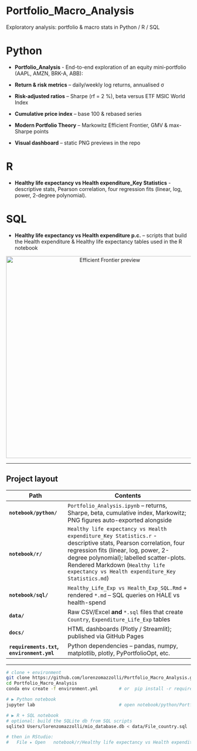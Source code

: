 # Portfolio_Macro_Analysis

Exploratory analysis: portfolio &amp; macro stats in Python / R / SQL

# Python

* **Portfolio_Analysis**  - End-to-end exploration of an equity mini-portfolio (AAPL, AMZN, BRK-A, ABB):

* **Return & risk metrics** – daily/weekly log returns, annualised σ  
* **Risk-adjusted ratios** – Sharpe (rf = 2 %), beta versus ETF MSIC World Index 
* **Cumulative price index** – base 100 & rebased series  
* **Modern Portfolio Theory** – Markowitz Efficient Frontier, GMV & max-Sharpe points  
* **Visual dashboard** – static PNG previews in the repo

# R 

* **Healthy life expectancy vs Health expenditure_Key Statistics**  - descriptive stats, Pearson correlation, four regression fits (linear, log, power, 2-degree polynomial). 

# SQL

* **Healthy life expectancy vs Health expenditure p.c.** – scripts that build the Health expenditure & Healthy life expectancy tables used in the R notebook

<div align="center">
  <img src="notebook/python/efficient_frontier.png" width="550"
       alt="Efficient Frontier preview">
</div>

---

## Project layout

| Path | Contents |
|------|----------|
| **`notebook/python/`** | `Portfolio_Analysis.ipynb` – returns, Sharpe, beta, cumulative index, Markowitz; PNG figures auto-exported alongside |
| **`notebook/r/`** |`Healthy life expectancy vs Health expenditure_Key Statistics.r` - descriptive stats, Pearson correlation, four regression fits (linear, log, power, 2-degree polynomial); labelled scatter-plots. Rendered Markdown (`Healthy life expectancy vs Health expenditure_Key Statistics.md`)
| **`notebook/sql/`** | `Healthy_Life_Exp vs Health_Exp_SQL.Rmd` + rendered `*.md` – SQL queries on HALE vs health-spend|
| **`data/`** | Raw CSV/Excel **and** `*.sql` files that create `Country`, `Expenditure_Life_Exp` tables |
| **`docs/`** | HTML dashboards (Plotly / Streamlit); published via GitHub Pages |
| **`requirements.txt`, `environment.yml`** | Python dependencies – pandas, numpy, matplotlib, plotly, PyPortfolioOpt, etc. |

---

```bash
# clone + environment
git clone https://github.com/lorenzomazzolli/Portfolio_Macro_Analysis.git
cd Portfolio_Macro_Analysis
conda env create -f environment.yml        # or  pip install -r requirements.txt

# ▶ Python notebook
jupyter lab                                # open notebook/python/Portfolio_Analysis.ipynb → Run-All

# ▶ R + SQL notebook
# optional: build the SQLite db from SQL scripts
sqlite3 Users/lorenzomazzolli/mio_database.db < data/File_country.sql                         sqlite3 Users/lorenzomazzolli/mio_database.db < data/File_Expenditure_Life_Exp.sql

# then in RStudio:
#   File ▸ Open   notebook/r/Healthy life expectancy vs Health expenditure_Key Statistics.Rmd  →  Knit

